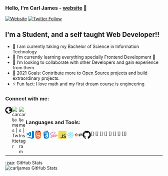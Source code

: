 ### Hello, I'm Carl James - [website] 👋

[![Website](https://img.shields.io/website?label=CarlJames.com&style=for-the-badge&url=https%3A%2F%2Fcodestackr.com)](https://carljames-portfolio.web.app)
[![Twitter Follow](https://img.shields.io/twitter/follow/Carllljamessss?color=1DA1F2&logo=twitter&style=for-the-badge)][twitter]

## I'm a Student, and a self taught Web Developer!!

- 🔭 I am currently taking my Bachelor of Science in Information Technology
- 🌱 I’m currently learning everything specially Frontend Development 🤣
- 👯 I’m looking to collaborate with other Developers and gain experience from them.
- 🥅 2021 Goals: Contribute more to Open Source projects and build extraordinary projects.
- ⚡ Fun fact: I love math and my first dream course is engineering

### Connect with me:

[<img align="left" alt="carljames.com" width="22px" src="https://raw.githubusercontent.com/iconic/open-iconic/master/svg/globe.svg" />][website]
[<img align="left" alt="carljames | Twitter" width="22px" src="https://cdn.jsdelivr.net/npm/simple-icons@v3/icons/twitter.svg" />][twitter]
[<img align="left" alt="carljames | Instagram" width="22px" src="https://cdn.jsdelivr.net/npm/simple-icons@v3/icons/instagram.svg" />][instagram]

<br />

### Languages and Tools:

[<img align="left" alt="Visual Studio Code" width="26px" src="https://raw.githubusercontent.com/github/explore/80688e429a7d4ef2fca1e82350fe8e3517d3494d/topics/visual-studio-code/visual-studio-code.png" />]
[<img align="left" alt="HTML5" width="26px" src="https://raw.githubusercontent.com/github/explore/80688e429a7d4ef2fca1e82350fe8e3517d3494d/topics/html/html.png" />]
[<img align="left" alt="CSS3" width="26px" src="https://raw.githubusercontent.com/github/explore/80688e429a7d4ef2fca1e82350fe8e3517d3494d/topics/css/css.png" />]
[<img align="left" alt="Sass" width="26px" src="https://raw.githubusercontent.com/github/explore/80688e429a7d4ef2fca1e82350fe8e3517d3494d/topics/sass/sass.png" />]
[<img align="left" alt="JavaScript" width="26px" src="https://raw.githubusercontent.com/github/explore/80688e429a7d4ef2fca1e82350fe8e3517d3494d/topics/javascript/javascript.png" />]
[<img align="left" alt="React" width="26px" src="https://raw.githubusercontent.com/github/explore/80688e429a7d4ef2fca1e82350fe8e3517d3494d/topics/react/react.png" />]
[<img align="left" alt="Git" width="26px" src="https://raw.githubusercontent.com/github/explore/80688e429a7d4ef2fca1e82350fe8e3517d3494d/topics/git/git.png" />]
[<img align="left" alt="GitHub" width="26px" src="https://raw.githubusercontent.com/github/explore/78df643247d429f6cc873026c0622819ad797942/topics/github/github.png" />]]

<br />
<br />



---


  <summary>:zap: GitHub Stats</summary>

  <img align="left" alt="carljames GitHub Stats" src="https://github-readme-stats.codestackr.vercel.app/api?username=CarlJames14&show_icons=true&hide_border=true" />



[website]: https://carljames-portfolio.web.app
[twitter]: https://twitter.com/Carllljamessss
[instagram]: https://instagram.com/carllljamessss
